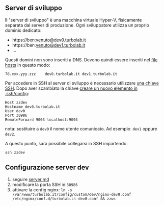 ## Server di sviluppo

Il "server di sviluppo" è una macchina virtuale Hyper-V, fisicamente separata dal server di produzione. Ogni sviluppatore utilizza un proprio dominio dedicato:

- https://ben:venuto@dev0.turbolab.it
- https://ben:venuto@dev1.turbolab.it
- ...

Questi domini non sono inseriti a DNS. Devono quindi essere inseriti nel [file hosts](https://turbolab.it/1131) in questo modo:

````
78.xxx.yyy.zzz    dev0.turbolab.it dev1.turbolab.it
````

Per accedere in SSH al server di sviluppo è necessario utilizzare [una chiave SSH](https://turbolab.it/3144). Dopo aver scambiato la chiave [creare un nuovo elemento in .ssh/config](https://turbolab.it/3145):

````
Host zzdev
Hostname dev0.turbolab.it
User dev0
Port 30986
RemoteForward 9003 localhost:9003
````

nota: sostituire a `dev0` il nome utente comunicato. Ad esempio: `dev1` oppure `dev2`.

A questo punto, sarà possibile collegarsi in SSH impartendo:

`ssh zzdev`


## Configurazione server dev

1. seguire [server.md](https://github.com/TurboLabIt/TurboLab.it/blob/main/docs/server.md)
2. modificare la porta SSH in `30986`
3. attivare la config nginx: `ln -s /var/www/turbolab.it/config/custom/dev/nginx-dev0.conf /etc/nginx/conf.d/turbolab.it-dev0.conf && zzws`

